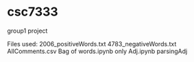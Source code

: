 # csc7333
group1 project

Files used:
2006_positiveWords.txt
4783_negativeWords.txt
AllComments.csv
Bag of words.ipynb
only Adj.ipynb
parsingAdj


